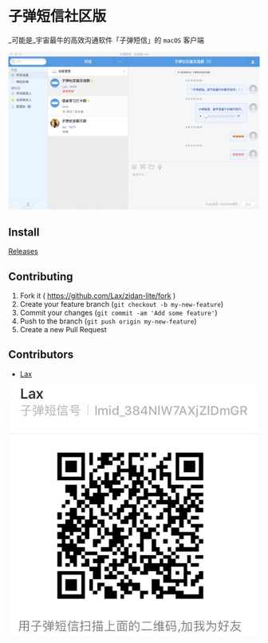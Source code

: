 # 子弹短信社区版

_可能是_宇宙最牛的高效沟通软件「子弹短信」的 `macOS` 客户端

![「子弹短信」社区版 Lite](.assets/screenshot.jpeg)


## Install

[Releases](https://github.com/Lax/zidan-lite/releases)


## Contributing

1. Fork it ( https://github.com/Lax/zidan-lite/fork )
2. Create your feature branch (`git checkout -b my-new-feature`)
3. Commit your changes (`git commit -am 'Add some feature'`)
4. Push to the branch (`git push origin my-new-feature`)
5. Create a new Pull Request


## Contributors

* [Lax](https://lax.github.io)

![Lax](.assets/lax.jpg)
